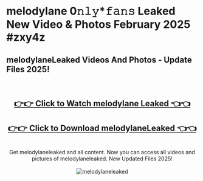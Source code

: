 # melodylane 0𝚗𝚕𝚢*𝚏𝚊𝚗𝚜 Leaked New Video & Photos February 2025 #zxy4z

<h2>melodylaneLeaked Videos And Photos - Update Files 2025!</h2>
<br>
<div align="center">
<h2><a href="https://mediaupload.pro?title=melodylane&ref=11F" rel="nofollow">👉👉 Click to Watch melodylane Leaked 👈👈</a></h2>
<h2><a href="https://mediaupload.pro?title=melodylane&ref=11F" rel="nofollow">👉👉 Click to Download melodylaneLeaked 👈👈</a></h2>
<br>
Get melodylaneleaked and all content. Now you can access all videos and pictures of melodylaneleaked. New Updated Files 2025!
<br>
<br>
<a href="https://mediaupload.pro?title=melodylane&ref=11F" rel="nofollow" data-target="animated-image.originalLink"><img src="https://i.ibb.co/Gkj2r4b/banner.png" alt="melodylaneleaked" style="max-width: 100%; display: inline-block;" data-target="animated-image.originalImage"></a>
</div>
<br>

